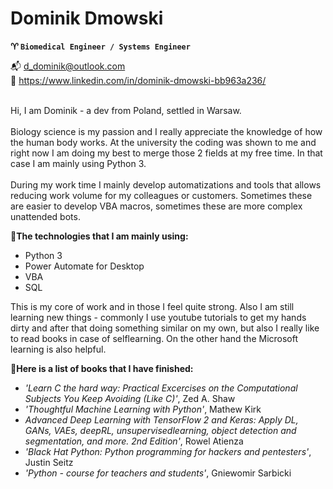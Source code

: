 # Dominik Dmowski
**:aries: `Biomedical Engineer / Systems Engineer`**

:mailbox_with_mail: d_dominik@outlook.com 
<br />:house_with_garden: https://www.linkedin.com/in/dominik-dmowski-bb963a236/

<br />Hi, I am Dominik - a dev from Poland, settled in Warsaw.
<br /><br />Biology science is my passion and I really appreciate the knowledge of how the human body works. At the university the coding was shown to me and right now I am doing my best to merge those 2 fields at my free time. In that case I am mainly using Python 3. 
<br /><br />During my work time I mainly develop automatizations and tools that allows reducing work volume for my colleagues or customers. Sometimes these are easier to develop VBA macros, sometimes these are more complex unattended bots.

**:floppy_disk:The technologies that I am mainly using:**
- Python 3
- Power Automate for Desktop
- VBA
- SQL

This is my core of work and in those I feel quite strong. Also I am still learning new things - commonly I use youtube tutorials to get my hands dirty and after that doing something similar on my own, but also I really like to read books in case of selflearning. On the other hand the Microsoft learning is also helpful.

**:green_book:Here is a list of books that I have finished:**
- *'Learn C the hard way: Practical Excercises on the Computational Subjects You Keep Avoiding (Like C)'*, Zed A. Shaw
- *'Thoughtful Machine Learning with Python'*, Mathew Kirk
- *Advanced Deep Learning with TensorFlow 2 and Keras: Apply DL, GANs, VAEs, deepRL, unsupervisedlearning, object detection and segmentation, and more. 2nd Edition'*, Rowel Atienza
- *'Black Hat Python: Python programming for hackers and pentesters'*, Justin Seitz
- *'Python - course for teachers and students'*, Gniewomir Sarbicki


